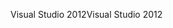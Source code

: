 <span data-ttu-id="4994a-101">Visual Studio 2012</span><span class="sxs-lookup"><span data-stu-id="4994a-101">Visual Studio 2012</span></span>